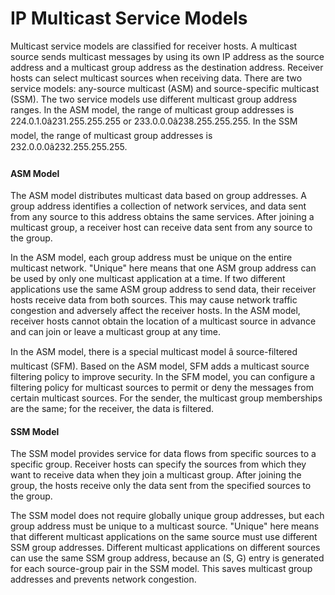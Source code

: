 IP Multicast Service Models
===========================

Multicast service models are classified for receiver hosts. A multicast source sends multicast messages by using its own IP address as the source address and a multicast group address as the destination address. Receiver hosts can select multicast sources when receiving data. There are two service models: any-source multicast (ASM) and source-specific multicast (SSM). The two service models use different multicast group address ranges. In the ASM model, the range of multicast group addresses is 224.0.1.0â231.255.255.255 or 233.0.0.0â238.255.255.255. In the SSM model, the range of multicast group addresses is 232.0.0.0â232.255.255.255.

#### ASM Model

The ASM model distributes multicast data based on group addresses. A group address identifies a collection of network services, and data sent from any source to this address obtains the same services. After joining a multicast group, a receiver host can receive data sent from any source to the group.

In the ASM model, each group address must be unique on the entire multicast network. "Unique" here means that one ASM group address can be used by only one multicast application at a time. If two different applications use the same ASM group address to send data, their receiver hosts receive data from both sources. This may cause network traffic congestion and adversely affect the receiver hosts. In the ASM model, receiver hosts cannot obtain the location of a multicast source in advance and can join or leave a multicast group at any time.

In the ASM model, there is a special multicast model â source-filtered multicast (SFM). Based on the ASM model, SFM adds a multicast source filtering policy to improve security. In the SFM model, you can configure a filtering policy for multicast sources to permit or deny the messages from certain multicast sources. For the sender, the multicast group memberships are the same; for the receiver, the data is filtered.


#### SSM Model

The SSM model provides service for data flows from specific sources to a specific group. Receiver hosts can specify the sources from which they want to receive data when they join a multicast group. After joining the group, the hosts receive only the data sent from the specified sources to the group.

The SSM model does not require globally unique group addresses, but each group address must be unique to a multicast source. "Unique" here means that different multicast applications on the same source must use different SSM group addresses. Different multicast applications on different sources can use the same SSM group address, because an (S, G) entry is generated for each source-group pair in the SSM model. This saves multicast group addresses and prevents network congestion.
